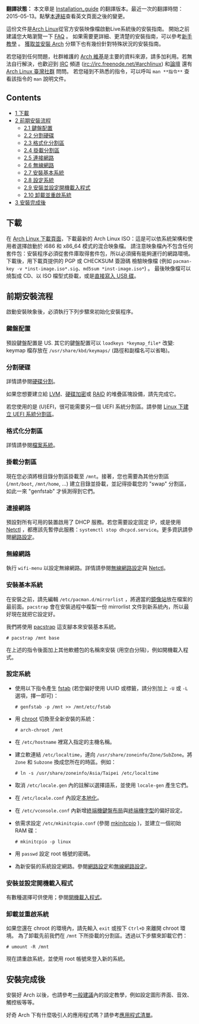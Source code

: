 **翻譯狀態：** 本文章是 [Installation_guide](/index.php/Installation_guide "Installation guide") 的翻譯版本。最近一次的翻譯時間：2015-05-13。點擊[本連結](https://wiki.archlinux.org/index.php?title=Installation_guide&diff=0&oldid=310158)查看英文頁面之後的變更。

這份文件是[Arch Linux](/index.php/Arch_Linux_(%E6%AD%A3%E9%AB%94%E4%B8%AD%E6%96%87) "Arch Linux (正體中文)")從官方安裝映像檔啟動Live系統後的安裝指南。 開始之前建議您大略瀏覽一下 [FAQ](/index.php/FAQ_(%E6%AD%A3%E9%AB%94%E4%B8%AD%E6%96%87) "FAQ (正體中文)") 。 如果需要更詳細、更清楚的安裝指南，可以參考[新手教學](/index.php/Beginners%27_guide_(%E6%AD%A3%E9%AB%94%E4%B8%AD%E6%96%87) "Beginners' guide (正體中文)") 。 [獲取並安裝 Arch](/index.php/Category:Getting_and_installing_Arch_(%E6%AD%A3%E9%AB%94%E4%B8%AD%E6%96%87) "Category:Getting and installing Arch (正體中文)") 分類下也有幾份針對特殊狀況的安裝指南。

若您碰到任何問題，社群維護的 [Arch 維基](/index.php/Main_page_(%E6%AD%A3%E9%AB%94%E4%B8%AD%E6%96%87) "Main page (正體中文)")是主要的資料來源，請多加利用。若無法自行解決，也歡迎到 [IRC](https://en.wikipedia.org/wiki/IRC "wikipedia:IRC") 頻道 ([irc://irc.freenode.net/#archlinux](irc://irc.freenode.net/#archlinux)) 和[論壇](https://bbs.archlinux.org/) 還有 [Arch Linux 臺灣社群](http://archlinux.tw/) 問問。 若您碰到不熟悉的指令，可以呼叫 `man **指令**` 查看該指令的 `man` 說明文件。

## Contents

*   [1 下載](#.E4.B8.8B.E8.BC.89)
*   [2 前期安裝流程](#.E5.89.8D.E6.9C.9F.E5.AE.89.E8.A3.9D.E6.B5.81.E7.A8.8B)
    *   [2.1 鍵盤配置](#.E9.8D.B5.E7.9B.A4.E9.85.8D.E7.BD.AE)
    *   [2.2 分割硬碟](#.E5.88.86.E5.89.B2.E7.A1.AC.E7.A2.9F)
    *   [2.3 格式化分割區](#.E6.A0.BC.E5.BC.8F.E5.8C.96.E5.88.86.E5.89.B2.E5.8D.80)
    *   [2.4 掛載分割區](#.E6.8E.9B.E8.BC.89.E5.88.86.E5.89.B2.E5.8D.80)
    *   [2.5 連接網路](#.E9.80.A3.E6.8E.A5.E7.B6.B2.E8.B7.AF)
    *   [2.6 無線網路](#.E7.84.A1.E7.B7.9A.E7.B6.B2.E8.B7.AF)
    *   [2.7 安裝基本系統](#.E5.AE.89.E8.A3.9D.E5.9F.BA.E6.9C.AC.E7.B3.BB.E7.B5.B1)
    *   [2.8 設定系統](#.E8.A8.AD.E5.AE.9A.E7.B3.BB.E7.B5.B1)
    *   [2.9 安裝並設定開機載入程式](#.E5.AE.89.E8.A3.9D.E4.B8.A6.E8.A8.AD.E5.AE.9A.E9.96.8B.E6.A9.9F.E8.BC.89.E5.85.A5.E7.A8.8B.E5.BC.8F)
    *   [2.10 卸載並重啟系統](#.E5.8D.B8.E8.BC.89.E4.B8.A6.E9.87.8D.E5.95.9F.E7.B3.BB.E7.B5.B1)
*   [3 安裝完成後](#.E5.AE.89.E8.A3.9D.E5.AE.8C.E6.88.90.E5.BE.8C)

## 下載

在 [Arch Linux 下載頁面](https://www.archlinux.org/download/)，下載最新的 Arch Linux ISO：這是可以依系統架構和使用者選擇啟動於 i686 和 x86_64 模式的混合映象檔。 請注意映象檔內不包含任何套件包：安裝程序必須從套件庫取得套件包，所以必須擁有能夠運行的網路環境。 下載後，用下載頁提供的 PGP 或 CHECKSUM 簽證碼 檢驗映像檔 (例如 `pacman-key -v *inst-image.iso*.sig`、`md5sum *inst-image.iso*`) 。 最後映像檔可以燒製成 CD、以 ISO 檔型式掛載，或是[直接寫入 USB 碟](/index.php/USB_Installation_Media_(%E6%AD%A3%E9%AB%94%E4%B8%AD%E6%96%87) "USB Installation Media (正體中文)")。

## 前期安裝流程

啟動安裝映象後，必須執行下列步驟來初始化安裝程序。

### 鍵盤配置

預設鍵盤配置是 US. 其它的鍵盤配置可以 `loadkeys *keymap_file*` 改變: keymap 檔存放在 `/usr/share/kbd/keymaps/` (路徑和副檔名可以省略)。

### 分割硬碟

詳情請參閱[硬碟分割](/index.php/Partitioning "Partitioning")。

如果您想要建立給 [LVM](/index.php/LVM "LVM")、[硬碟加密](/index.php/Disk_encryption "Disk encryption")或 [RAID](/index.php/RAID "RAID") 的堆疊區塊設備，請先完成它。

若您使用的是 (U)EFI，很可能需要另一個 UEFI 系統分割區。請參閱 [Linux 下建立 UEFI 系統分割區](/index.php/Unified_Extensible_Firmware_Interface#EFI_System_Partition "Unified Extensible Firmware Interface")。

### 格式化分割區

詳情請參閱[檔案系統](/index.php/File_systems#Step_2:_create_the_new_file_system "File systems")。

### 掛載分割區

現在您必須將根目錄分割區掛載至 `/mnt`。接著，您也需要為其他分割區 (`/mnt/boot`, `/mnt/home`, ...) 建立目錄並掛載，並記得掛載您的 "swap" 分割區，如此一來 "genfstab" 才偵測得到它們。

### 連接網路

預設對所有可用的裝置啟用了 DHCP 服務。若您需要設定固定 IP，或是使用 [Netctl](/index.php/Netctl "Netctl") ，都應該先暫停此服務：`systemctl stop dhcpcd.service`。更多資訊請參閱[網路設定](/index.php/Network_configuration_(%E6%AD%A3%E9%AB%94%E4%B8%AD%E6%96%87) "Network configuration (正體中文)")。

### 無線網路

執行 `wifi-menu` 以設定無線網路。詳情請參閱[無線網路設定](/index.php/Wireless_Setup "Wireless Setup")與 [Netctl](/index.php/Netctl "Netctl")。

### 安裝基本系統

在安裝之前，請先編輯 `/etc/pacman.d/mirrorlist` ，將適當的[鏡像站](/index.php/Mirrors "Mirrors")放在檔案的最前面。`pacstrap` 會在安裝過程中複製一份 mirrorlist 文件到新系統內，所以最好現在就把它設定好。

我們將使用 [pacstrap](https://projects.archlinux.org/arch-install-scripts.git/tree/pacstrap.in) 這支腳本來安裝基本系統。

```
# pacstrap /mnt base

```

在上述的指令後面加上其他軟體包的名稱來安裝 (用空白分隔)，例如開機載入程式。

### 設定系統

*   使用以下指令產生 [fstab](/index.php/Fstab "Fstab") (若您偏好使用 UUID 或標籤，請分別加上 `-U` 或 `-L` 選項，擇一即可)：

	 `# genfstab -p /mnt >> /mnt/etc/fstab` 

*   用 [chroot](/index.php/Chroot "Chroot") 切換至全新安裝的系統：

	 `# arch-chroot /mnt` 

*   在 `/etc/hostname` 裡寫入指定的主機名稱。

*   建立軟連結 `/etc/localtime`，連向 `/usr/share/zoneinfo/Zone/SubZone`。將 `Zone` 和 `Subzone` 換成您所在的時區。例如：

	 `# ln -s /usr/share/zoneinfo/Asia/Taipei /etc/localtime` 

*   取消 `/etc/locale.gen` 內的註解以選擇語系，並使用 `locale-gen` 產生它們。
*   在 `/etc/locale.conf` 內設定[本地化](/index.php/Locale#Setting_the_system_locale "Locale")。
*   在 `/etc/vconsole.conf` 內新增[終端機鍵盤布局](/index.php/KEYMAP "KEYMAP")與[終端機字型](/index.php/Fonts_(%E6%AD%A3%E9%AB%94%E4%B8%AD%E6%96%87)#.E7.B5.82.E7.AB.AF.E6.A9.9F.E5.AD.97.E5.9E.8B "Fonts (正體中文)")的偏好設定。
*   依需求設定 `/etc/mkinitcpio.conf` (參閱 [mkinitcpio](/index.php/Mkinitcpio "Mkinitcpio") )，並建立一個初始 RAM 碟：

	 `# mkinitcpio -p linux` 

*   用 `passwd` 設定 root 帳號的密碼。
*   為新安裝的系統設定網路。參閱[網路設定](/index.php/Network_configuration_(%E6%AD%A3%E9%AB%94%E4%B8%AD%E6%96%87) "Network configuration (正體中文)")和[無線網路設定](/index.php/Wireless_Setup "Wireless Setup")。

### 安裝並設定開機載入程式

有數種選擇可供使用；參閱[開機載入程式](/index.php/Boot_loaders "Boot loaders")。

### 卸載並重啟系統

如果您還在 chroot 的環境內，請先輸入 `exit` 或按下 `Ctrl+D` 來離開 chroot 環境。 為了卸載先前我們在 `/mnt` 下所掛載的分割區。透過以下步驟來卸載它們：

```
# umount -R /mnt

```

現在請重啟系統，並使用 root 帳號來登入新的系統。

## 安裝完成後

安裝好 Arch 以後，也請參考[一般建議](/index.php/General_recommendations_(%E6%AD%A3%E9%AB%94%E4%B8%AD%E6%96%87) "General recommendations (正體中文)")內的設定教學，例如設定圖形界面、音效、觸控板等等。

好奇 Arch 下有什麼吸引人的應用程式嗎？請參考[應用程式清單](/index.php/List_of_applications "List of applications")。